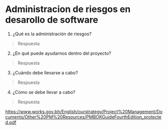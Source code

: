 # Administracion de riesgos en desarollo de software

1. ¿Qué es la administración de riesgos?
> Respuesta

2. ¿En qué puede ayudarnos dentro del proyecto?
> Respuesta

3. ¿Cuándo debe llevarse a cabo?
> Respuesta

4. ¿Cómo se debe llevar a cabo?
> Respuesta

https://www.works.gov.bh/English/ourstrategy/Project%20Management/Documents/Other%20PM%20Resources/PMBOKGuideFourthEdition_protected.pdf